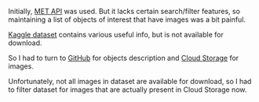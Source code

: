Initially, [MET API](https://metmuseum.github.io/) was used. But it lacks certain search/filter features, so maintaining a list of objects of interest that have images was a bit painful.

[Kaggle dataset](https://www.kaggle.com/datasets/metmuseum/the-met/data?select=images) contains various useful info, but is not available for download. 

So I had to turn to [GitHub](https://github.com/metmuseum/openaccess) for objects description and [Cloud Storage](https://console.cloud.google.com/marketplace/details/the-metropolitan-museum-of-art/the-met-public-domain-art-works?inv=1&invt=Abmi7Q&project=hackernews-422209) for images.

Unfortunately, not all images in dataset are available for download, so I had to filter dataset for images that are actually present in Cloud Storage now.